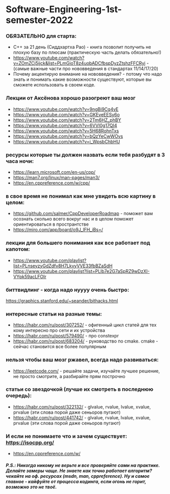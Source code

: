 # Software-Engineering-1st-semester-2022
### ОБЯЗАТЕЛЬНО для старта:
* C++ за 21 день (Сиддхартха Рао) - книга позволит получить не плохую базу по плюсам (практическую часть делать обязательно!)
* https://www.youtube.com/watch?v=ZOmZCj5ijck&list=PLmGioT8z4uobADCfbspDyzZtshzFFCRyj - (самые важные части про нововведения в стандартах 11/14/17/20)
* Почему акцентирую внимание на нововведения? - потому что надо знать и понимать какие возможности существуют, которые вы сможете использовать в своем коде.

### Лекции от Аксёнова хорошо разогреют ваш мозг
* https://www.youtube.com/watch?v=9ngBi9Cq4vE
* https://www.youtube.com/watch?v=GKEveEESy6o
* https://www.youtube.com/watch?v=2Tm6HZ_phBY
* https://www.youtube.com/watch?v=6VVI0g17QI4
* https://www.youtube.com/watch?v=5H68RohnTxs
* https://www.youtube.com/watch?v=bQzYeCwWOvs
* https://www.youtube.com/watch?v=i_WpsbChbHU

### ресурсы которые ты должен назвать если тебя разбудят в 3 часа ночи:
* https://learn.microsoft.com/en-us/cpp/
* https://man7.org/linux/man-pages/man3/
* https://en.cppreference.com/w/cpp/

### в свое время не понимал как мне увидеть всю картину в целом:
* https://github.com/salmer/CppDeveloperRoadmap - поможет вам осознать сколько всего вокруг нас и в целом поможет ориентироваться в пространтстве
* https://miro.com/app/board/o9J_lFH_iBs=/

### лекции для большего понимания как все работает под капотом:
* https://www.youtube.com/playlist?list=PLnseyzyGdZdfv8H7LkvyVVE33fbBZaSdH
* https://www.youtube.com/playlist?list=PLlb7e2G7aSpRZ9wDzXI-VYpk59acLFOIr

### биттвидлинг - когда надо нуууу очень быстро:
https://graphics.stanford.edu/~seander/bithacks.html

### интересные статьи на разные темы:
* https://habr.com/ru/post/307252/ - офигенный цикл статей для тех кому интересно про сети и их устройства
* https://habr.com/ru/post/579490/ - про constexpr
* https://habr.com/ru/post/683204/ - руководство по cmake. cmake - сейчас становится все более популярным

### нельзя чтобы ваш мозг ржавел, всегда надо развиваться:
* https://leetcode.com/ - решайте задачи, изучайте лучшее решение, не просто смотрите, а разбирайте прям построчно

### статьи со звездочкой (лучше их смотреть в последнюю очередь):
* https://habr.com/ru/post/322132/ - glvalue, rvalue, lvalue, xvalue, prvalue (эти слова порой даже сеньоров пугают)
* https://habr.com/ru/post/441742/ - glvalue, rvalue, lvalue, xvalue, prvalue (эти слова порой даже сеньоров пугают)

### И если не понимаете что и зачем существует: https://isocpp.org/
* https://en.cppreference.com/w/
##### P.S.: Никогда никому не верьте и все проверяйте сами на практике. Делайте замеры чаще. Не знаете как точно работает алгоритм? чекайте на оф. ресурсах (msdn, man, cppreference). Ну и самое главное - кайфуйте от процесса кодинга, если огонь не горит, возможно это не твоё.
